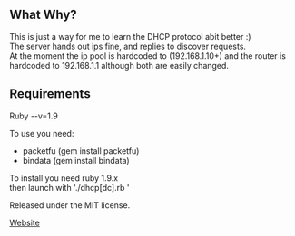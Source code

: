 What Why?
---------------
This is just a way for me to learn the DHCP protocol abit better :)  
The server hands out ips fine, and replies to discover requests.  
At the moment the ip pool is hardcoded to (192.168.1.10+) and the router is hardcoded to 192.168.1.1 although both are easily changed.  

Requirements
----------------
Ruby --v=1.9


To use you need: 

* packetfu (gem install packetfu)
* bindata (gem install bindata)

To install you need ruby 1.9.x  
then launch with 
    './dhcp[dc].rb <eth adapter>'  

Released under the MIT license. 

[Website](http://aktowns.github.com/ikxDHCP/)
